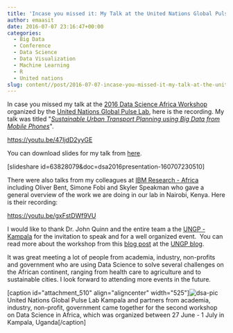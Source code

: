 ```yaml
---
title: 'Incase you missed it: My Talk at the United Nations Global Pulse Workshop'
author: emaasit
date: 2016-07-07 23:16:47+00:00
categories:
  - Big Data
  - Conference
  - Data Science
  - Data Visualization
  - Machine Learning
  - R
  - United nations
slug: content//post/2016-07-07-incase-you-missed-it-my-talk-at-the-united-nations-global-pulse-worshop
---
```


In case you missed my talk at the [2016 Data Science Africa Workshop](http://www.datascienceafrica.org/dsa2016/#workshop) organized by the [United Nations Global Pulse Lab](http://unglobalpulse.org/kampala), here is the recording. My talk was titled "_[Sustainable Urban Transport Planning using Big Data from Mobile Phones](http://blog.danielemaasit.com/2016/06/28/a-preview-of-my-talk-for-the-data-science-africa-workshop-organized-by-the-united-nations/)_".

https://youtu.be/47IjdD2yyGE

<!-- more -->

You can download slides for my talk from [here](https://www.dropbox.com/s/v53ymxth8x4hpe1/dsa_2016_presentation.pdf?dl=0).

[slideshare id=63828079&doc=dsa2016presentation-160707230510]

There were also talks from my colleagues at [IBM Research - Africa](http://www.research.ibm.com/labs/africa/) including Oliver Bent, Simone Fobi and Skyler Speakman who gave a general overview of the work we are doing in our lab in Nairobi, Kenya. Here is their recording:

https://youtu.be/gxFstDWf9VU

I would like to thank Dr. John Quinn and the entire team a the [UNGP - Kampala](http://unglobalpulse.org/kampala) for the invitation to speak and for a well organized event.  You can read more about the workshop from this [blog post](http://unglobalpulse.org/news/data-science-in-africa-2016) at the [UNGP blog](http://unglobalpulse.org/blog).

It was great meeting a lot of people from academia, industry, non-profits and government who are using Data Science to solve several challenges on the African continent, ranging from health care to agriculture and to sustainable cities. I look forward to attending more events in the future.

[caption id="attachment_510" align="aligncenter" width="525"]![dsa-pic](https://emaasit.files.wordpress.com/2016/07/dsa-pic.jpg) United Nations Global Pulse Lab Kampala and partners from academia, industry, non-profit, government came together for the second workshop on Data Science in Africa, which was organized between 27 June - 1 July in Kampala, Uganda[/caption]
